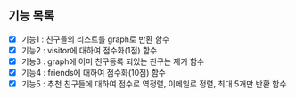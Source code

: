 ## 기능 목록
- [X] 기능1 : 친구들의 리스트를 graph로 반환 함수
- [X] 기능2 : visitor에 대하여 점수화(1점) 함수
- [X] 기능3 : graph에 이미 친구등록 되있는 친구는 제거 함수
- [X] 기능4 : friends에 대하여 점수화(10점) 함수
- [X] 기능5 : 추천 친구들에 대하여 점수로 역정렬, 이메일로 정렬, 최대 5개만 반환 함수